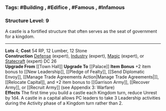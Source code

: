 ### Tags: #Building , #Edifice , #Famous , #Infamous
### Structure Level: 9

A castle is a fortified structure that often serves as the seat of government for a kingdom.

---

**Lots** 4; **Cost** 54 RP, 12 Lumber, 12 Stone  
**Construction** [Defense](https://2e.aonprd.com/Skills.aspx?ID=21) (expert), [Industry](https://2e.aonprd.com/Skills.aspx?ID=25) (expert), [Magic](https://2e.aonprd.com/Skills.aspx?ID=27) (expert), or [Statecraft](https://2e.aonprd.com/Skills.aspx?ID=30) (expert) DC 26  
**Upgrade From** [[Town Hall]]
**Upgrade To** [[Palace]]
**Item Bonus** +2 item bonus to [[New Leadership]], [[Pledge of Fealty]], [[Send Diplomatic Envoy]], [[Manage Trade Agreements Action|Manage Trade Agreements|]], [[Relocate Capital]], and +2 item bonus to [[Garrison Army]], [[Recover Army]], or [[Recruit Army]] (see Appendix 3: Warfare)  
**Effects** The first time you build a castle each Kingdom turn, reduce Unrest by 1d4. A castle in a capital allows PC leaders to take 3 Leadership activities during the Activity phase of a Kingdom turn rather than 2.